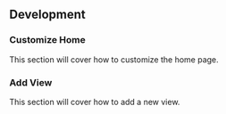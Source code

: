 ## Development 

### Customize Home
This section will cover how to customize the home page.

### Add View
This section will cover how to add a new view.
